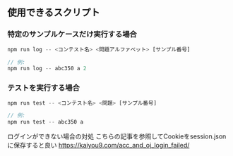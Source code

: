 ## 使用できるスクリプト

### 特定のサンプルケースだけ実行する場合
```ts
npm run log -- <コンテスト名> <問題アルファベット> [サンプル番号]

// 例:
npm run log -- abc350 a 2
```


 ### テストを実行する場合
``` ts
npm run test -- <コンテスト名> <問題> [サンプル番号]

// 例:
npm run test -- abc350 a 
```

ログインができない場合の対処
こちらの記事を参照してCookieをsession.jsonに保存すると良い
https://kaiyou9.com/acc_and_oj_login_failed/
